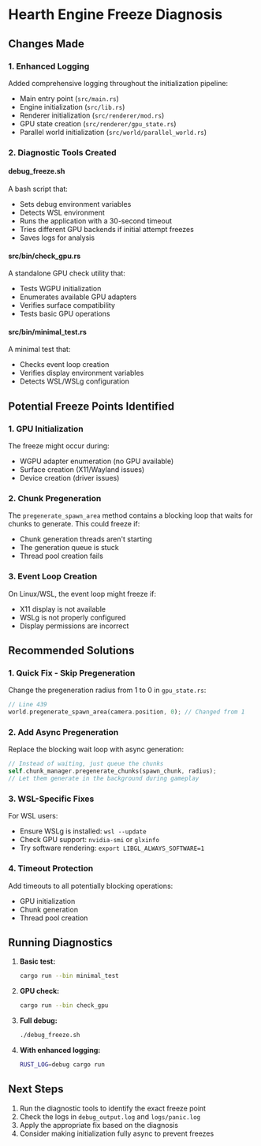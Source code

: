 # Hearth Engine Freeze Diagnosis

## Changes Made

### 1. Enhanced Logging
Added comprehensive logging throughout the initialization pipeline:
- Main entry point (`src/main.rs`)
- Engine initialization (`src/lib.rs`)
- Renderer initialization (`src/renderer/mod.rs`)
- GPU state creation (`src/renderer/gpu_state.rs`)
- Parallel world initialization (`src/world/parallel_world.rs`)

### 2. Diagnostic Tools Created

#### debug_freeze.sh
A bash script that:
- Sets debug environment variables
- Detects WSL environment
- Runs the application with a 30-second timeout
- Tries different GPU backends if initial attempt freezes
- Saves logs for analysis

#### src/bin/check_gpu.rs
A standalone GPU check utility that:
- Tests WGPU initialization
- Enumerates available GPU adapters
- Verifies surface compatibility
- Tests basic GPU operations

#### src/bin/minimal_test.rs
A minimal test that:
- Checks event loop creation
- Verifies display environment variables
- Detects WSL/WSLg configuration

## Potential Freeze Points Identified

### 1. GPU Initialization
The freeze might occur during:
- WGPU adapter enumeration (no GPU available)
- Surface creation (X11/Wayland issues)
- Device creation (driver issues)

### 2. Chunk Pregeneration
The `pregenerate_spawn_area` method contains a blocking loop that waits for chunks to generate. This could freeze if:
- Chunk generation threads aren't starting
- The generation queue is stuck
- Thread pool creation fails

### 3. Event Loop Creation
On Linux/WSL, the event loop might freeze if:
- X11 display is not available
- WSLg is not properly configured
- Display permissions are incorrect

## Recommended Solutions

### 1. Quick Fix - Skip Pregeneration
Change the pregeneration radius from 1 to 0 in `gpu_state.rs`:
```rust
// Line 439
world.pregenerate_spawn_area(camera.position, 0); // Changed from 1
```

### 2. Add Async Pregeneration
Replace the blocking wait loop with async generation:
```rust
// Instead of waiting, just queue the chunks
self.chunk_manager.pregenerate_chunks(spawn_chunk, radius);
// Let them generate in the background during gameplay
```

### 3. WSL-Specific Fixes
For WSL users:
- Ensure WSLg is installed: `wsl --update`
- Check GPU support: `nvidia-smi` or `glxinfo`
- Try software rendering: `export LIBGL_ALWAYS_SOFTWARE=1`

### 4. Timeout Protection
Add timeouts to all potentially blocking operations:
- GPU initialization
- Chunk generation
- Thread pool creation

## Running Diagnostics

1. **Basic test:**
   ```bash
   cargo run --bin minimal_test
   ```

2. **GPU check:**
   ```bash
   cargo run --bin check_gpu
   ```

3. **Full debug:**
   ```bash
   ./debug_freeze.sh
   ```

4. **With enhanced logging:**
   ```bash
   RUST_LOG=debug cargo run
   ```

## Next Steps

1. Run the diagnostic tools to identify the exact freeze point
2. Check the logs in `debug_output.log` and `logs/panic.log`
3. Apply the appropriate fix based on the diagnosis
4. Consider making initialization fully async to prevent freezes